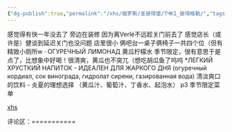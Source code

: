 ```yaml
---
{"dg-publish":true,"permalink":"/xhs/俄罗斯/圣彼得堡/ТЧК1_彼得格勒/","tags":["rednote","圣彼得堡"],"created":"2025-03-17T18:23:21.395+08:00","updated":"2025-03-20T22:46:14.551+08:00"}
---
```


 

感觉得有快一年没去了 旁边在装修 因为离Verlé不远趁关门前去了 感觉店长（或许是）健谈到延迟关门也没问题 店里很小 俩吧台一桌子俩椅子一共四个位（但有精致小厕所w
· ОГУРЕЧНЫЙ ЛИМОНАД 黄瓜柠檬水 季节限定，很有意思于是点了，比想象中好喝！很清爽，黄瓜也不突兀（想吃胡瓜鱼了呜呜
*ЛЕГКИЙ ХРУСТКИЙ НАПИТОК - ИДЕАЛЕН ДЛЯ ЖАРКОГО ДНЯ (огуречный кордиал, сок винограда, гидролат сирени, газированная вода) 清淡爽口的饮料 - 炎夏的理想选择 （黄瓜汁、葡萄汁、丁香水、起泡水）
p3 季节限定菜单

[xhs](https://www.xiaohongshu.com/explore/665e321d000000000f00e46c?xsec_token=ABKihKqRIQiEPDNP-fmLjDelFShzwVV_mOBytuQkUHKoo=&xsec_source=pc_user)

评论区：===========

